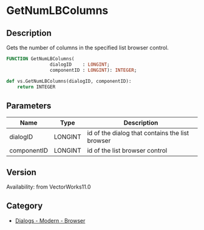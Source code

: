# GetNumLBColumns

## Description
Gets the number of columns in the specified list browser control.

```pascal
FUNCTION GetNumLBColumns(
				dialogID    : LONGINT;
				componentID : LONGINT): INTEGER;
```

```python
def vs.GetNumLBColumns(dialogID, componentID):
    return INTEGER
```

## Parameters
|Name|Type|Description|
|---|---|---|
|dialogID|LONGINT|id of the dialog that contains the list browser|
|componentID|LONGINT|id of the list browser control|

## Version
Availability: from VectorWorks11.0

## Category
* [Dialogs - Modern - Browser](../Categories/Dialogs%20-%20Modern%20-%20Browser.md)
